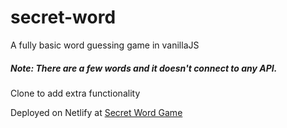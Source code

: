 # secret-word
A fully basic word guessing game in vanillaJS

<h5>Note: There are a few words and it doesn't connect to any API.</h5>

Clone to add extra functionality

Deployed on Netlify at <a href="https://secret-word-game.netlify.app">Secret Word Game</a> 
